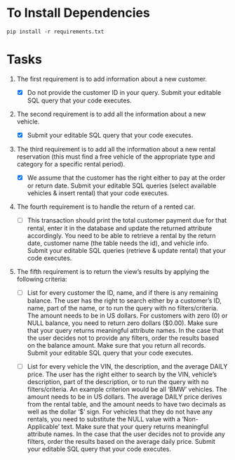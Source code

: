 # To Install Dependencies
`pip install -r requirements.txt`


# Tasks

1. The first requirement is to add information about a new customer. 
	- [x] Do not provide the customer ID in your query. Submit your editable SQL query that your code executes.


2. The second requirement is to add all the information about a new vehicle.
	- [x] Submit your editable SQL query that your code executes.

3. The third requirement is to add all the information about a new rental reservation (this must find a free vehicle of the appropriate type and category for a specific rental period).
	- [x]  We assume that the customer has the right either to pay at the order or return date. Submit your editable SQL queries (select available vehicles & insert rental) that your code executes. 

4. The fourth requirement is to handle the return of a rented car.
	- [ ]  This transaction should print the total customer payment due for that rental, enter it in the database and update the returned attribute accordingly. You need to be able to retrieve a rental by the return date, customer name (the table needs the id), and vehicle info. Submit your editable SQL queries (retrieve & update rental) that your code executes.

5. The fifth requirement is to return the view’s results by applying the following criteria:

	- [ ] List for every customer the ID, name, and if there is any remaining balance. The user has the right to search either by a customer’s ID, name, part of the name, or to run the query with no filters/criteria. The amount needs to be in US dollars. For customers with zero (0) or NULL balance, you need to return zero dollars ($0.00). Make sure that your query returns meaningful attribute names. In the case that the user decides not to provide any filters, order the results based on the balance amount. Make sure that you return all records. Submit your editable SQL query that your code executes. 

	- [ ] List for every vehicle the VIN, the description, and the average DAILY price. The user has the right either to search by the VIN, vehicle’s description, part of the description, or to run the query with no filters/criteria. An example criterion would be all ‘BMW’ vehicles. The amount needs to be in US dollars. The average DAILY price derives from the rental table, and the amount needs to have two decimals as well as the dollar ‘$’ sign. For vehicles that they do not have any rentals, you need to substitute the NULL value with a ‘Non-Applicable’ text. Make sure that your query returns meaningful attribute names. In the case that the user decides not to provide any filters, order the results based on the average daily price. Submit your editable SQL query that your code executes.